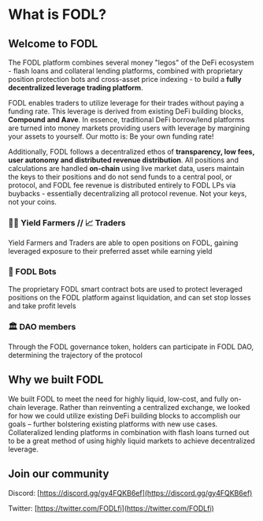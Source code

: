 # What is FODL?

## Welcome to FODL

The FODL platform combines several money "legos" of the DeFi ecosystem - flash loans and collateral lending platforms, combined with proprietary position protection bots and cross-asset price indexing - to build a **fully decentralized leverage trading platform**.

FODL enables traders to utilize leverage for their trades without paying a funding rate. This leverage is derived from existing DeFi building blocks, **Compound and Aave**. In essence, traditional DeFi borrow/lend platforms are turned into money markets providing users with leverage by margining your assets to yourself. Our motto is: Be your own funding rate!

Additionally, FODL follows a decentralized ethos of **transparency, low fees, user autonomy and distributed revenue distribution**. All positions and calculations are handled **on-chain** using live market data, users maintain the keys to their positions and do not send funds to a central pool, or protocol, and FODL fee revenue is distributed entirely to FODL LPs via buybacks - essentially decentralizing all protocol revenue. Not your keys, not your coins.

### 👨‍🌾 Yield Farmers // 📈 Traders

Yield Farmers and Traders are able to open positions on FODL, gaining leveraged exposure to their preferred asset while earning yield&#x20;

### 🤖 FODL Bots

The proprietary FODL smart contract bots are used to protect leveraged positions on the FODL platform against liquidation, and can set stop losses and take profit levels

### 🏛️ DAO members

Through the FODL governance token, holders can participate in FODL DAO, determining the trajectory of the protocol

## Why we built FODL

We built FODL to meet the need for highly liquid, low-cost, and fully on-chain leverage. Rather than reinventing a centralized exchange, we looked for how we could utilize existing DeFi building blocks to accomplish our goals – further bolstering existing platforms with new use cases. Collateralized lending platforms in combination with flash loans turned out to be a great method of using highly liquid markets to achieve decentralized leverage.

## Join our community

Discord: [https://discord.gg/gy4FQKB6ef](https://discord.gg/gy4FQKB6ef)

Twitter: [https://twitter.com/FODLfi](https://twitter.com/FODLfi)



